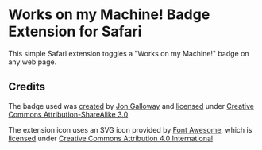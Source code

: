 # Works on my Machine! Badge Extension for Safari

This simple Safari extension toggles a "Works on my Machine!" badge on any web page.

## Credits

The badge used was [created][womm badge] by [Jon Galloway]
and [licensed][womm badge license]
under [Creative Commons Attribution-ShareAlike 3.0][CC-BY-SA 3.0]

The extension icon uses an SVG icon provided by [Font Awesome], which is
[licensed][Font Awesome license] under
[Creative Commons Attribution 4.0 International][CC-BY 4.0]


[womm badge]: https://blog.codinghorror.com/the-works-on-my-machine-certification-program/
[womm badge license]: https://discourse.codinghorror.com/t/the-works-on-my-machine-certification-program/599/83
[Jon Galloway]: http://weblogs.asp.net/jgalloway/
[CC-BY-SA 3.0]: https://creativecommons.org/licenses/by-sa/3.0/

[Font Awesome]: https://fontawesome.com
[Font Awesome license]: https://fontawesome.com/license
[CC-BY 4.0]: https://creativecommons.org/licenses/by/4.0/

